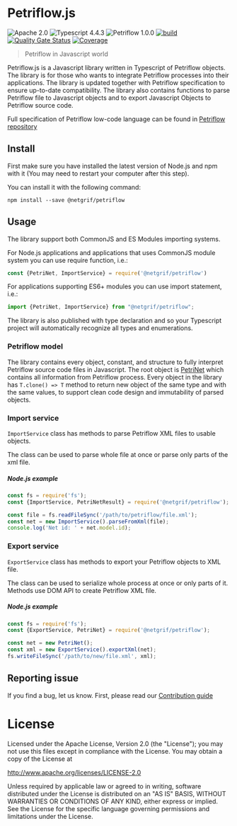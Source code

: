 # Petriflow.js

![Apache 2.0](https://img.shields.io/badge/license-Apache%202.0-green)
![Typescript 4.4.3](https://img.shields.io/badge/Typescript-4.4.3-blue)
![Petriflow 1.0.0](https://img.shields.io/badge/Petriflow-1.0.0-0aa8ff)
[![build](https://github.com/netgrif/petriflow.js/actions/workflows/release-build.yml/badge.svg)](https://github.com/netgrif/petriflow.js/actions/workflows/release-build.yml)
[![Quality Gate Status](https://sonarcloud.io/api/project_badges/measure?project=netgrif_petriflow.js&metric=alert_status)](https://sonarcloud.io/dashboard?id=netgrif_petriflow.js)
[![Coverage](https://sonarcloud.io/api/project_badges/measure?project=netgrif_petriflow.js&metric=coverage)](https://sonarcloud.io/dashboard?id=netgrif_petriflow.js)

> Petriflow in Javascript world

Petriflow.js is a Javascript library written in Typescript of Petriflow objects. The library is for those who wants to integrate Petriflow
processes into their applications. The library is updated together with Petriflow specification to ensure up-to-date compatibility.
The library also contains functions to parse Petriflow file to Javascript objects and to export Javascript Objects to Petriflow source code.

Full specification of Petriflow low-code language can be found in [Petriflow repository](https://github.com/netgrif/petriflow.js) 

## Install
First make sure you have installed the latest version of Node.js and npm with it (You may need to restart your computer after this step).

You can install it with the following command:
```shell
npm install --save @netgrif/petriflow
```

## Usage

The library support both CommonJS and ES Modules importing systems.

For Node.js applications and applications that uses CommonJS module system you can use require function, i.e.:
```javascript
const {PetriNet, ImportService} = require('@netgrif/petriflow')
```

For applications supporting ES6+ modules you can use import statement, i.e.:

```javascript
import {PetriNet, ImportService} from "@netgrif/petriflow";
```

The library is also published with type declaration and so your Typescript project will automatically recognize all types and enumerations.

### Petriflow model

The library contains every object, constant, and structure to fully interpret Petriflow source code files in Javascript.
The root object is [PetriNet](https://github.com/netgrif/petriflow.js/blob/master/src/lib/model/petri-net.ts) which contains all information from Petriflow process. Every object in the library has
`T.clone() => T` method to return new object of the same type and with the same values, to support clean code design and
immutability of parsed objects.

### Import service

`ImportService` class has methods to parse Petriflow XML files to usable objects. 

The class can be used to parse whole file at once or parse only parts of the xml file.

##### Node.js example
```javascript
const fs = require('fs');
const {ImportService, PetriNetResult} = require('@netgrif/petriflow');

const file = fs.readFileSync('/path/to/petriflow/file.xml');
const net = new ImportService().parseFromXml(file);
console.log('Net id: ' + net.model.id);
```

### Export service

`ExportService` class has methods to export your Petriflow objects to XML file.

The class can be used to serialize whole process at once or only parts of it. Methods use DOM API to create Petriflow XML file.

##### Node.js example
```javascript
const fs = require('fs');
const {ExportService, PetriNet} = require('@netgrif/petriflow');

const net = new PetriNet();
const xml = new ExportService().exportXml(net);
fs.writeFileSync('/path/to/new/file.xml', xml);
```

## Reporting issue

If you find a bug, let us know. First, please read our [Contribution guide](https://github.com/netgrif/petriflow.js/blob/master/CONTRIBUTING.md)

# License

Licensed under the Apache License, Version 2.0 (the "License"); you may not use this files except in compliance with the License. You may obtain a copy of the License at

http://www.apache.org/licenses/LICENSE-2.0

Unless required by applicable law or agreed to in writing, software distributed under the License is distributed on an "AS IS" BASIS, WITHOUT WARRANTIES OR CONDITIONS OF ANY KIND, 
either express or implied. See the License for the specific language governing permissions and limitations under the License.
